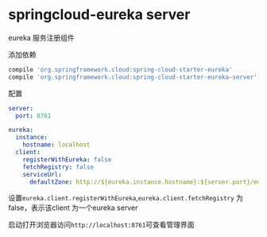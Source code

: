# springcloud-eureka server


eureka 服务注册组件

添加依赖

```groovy
compile 'org.springframework.cloud:spring-cloud-starter-eureka'
compile 'org.springframework.cloud:spring-cloud-starter-eureka-server'
```

配置

```yaml
server:
  port: 8761

eureka:
  instance:
    hostname: localhost
  client:
    registerWithEureka: false
    fetchRegistry: false
    serviceUrl:
      defaultZone: http://${eureka.instance.hostname}:${server.port}/eureka/
```

设置`eureka.client.registerWithEureka`,`eureka.client.fetchRegistry` 为false，表示该client 为一个eureka server

启动打开浏览器访问`http://localhost:8761`可查看管理界面